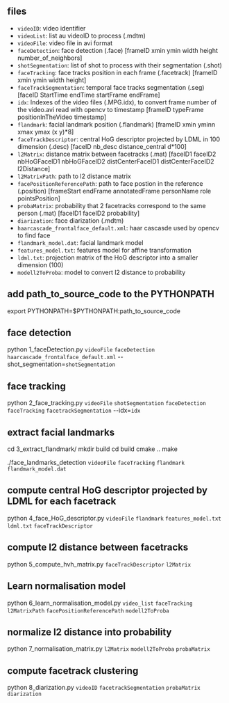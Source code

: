 
## files

 - `videoID`: video identifier
 - `videoList`: list au videoID to process (.mdtm)
 - `videoFile`: video file in avi format
 - `faceDetection`: face detection (.face) [frameID xmin ymin width height number_of_neighbors]
 - `shotSegmentation`: list of shot to process with their segmentation (.shot)
 - `faceTracking`: face tracks position in each frame (.facetrack) [frameID xmin ymin width height]
 - `faceTrackSegmentation`: temporal face tracks segmentation (.seg) [faceID StartTime endTime startFrame endFrame]
 - `idx`: Indexes of the video files (.MPG.idx), to convert frame number of the video.avi read with opencv to timestamp [frameID typeFrame positionInTheVideo timestamp]
 - `flandmark`: facial landmark position (.flandmark) [frameID xmin yminn xmax ymax (x y)*8]
 - `faceTrackDescriptor`: central HoG descriptor projected by LDML in 100 dimension (.desc) [faceID nb_desc distance_central d*100]
 - `l2Matrix`: distance matrix between facetracks (.mat) [faceID1 faceID2 nbHoGFaceID1  nbHoGFaceID2 distCenterFaceID1 distCenterFaceID2 l2Distance]
 - `l2MatrixPath`: path to l2 distance matrix
 - `facePositionReferencePath`: path to face postion in the reference (.position) [frameStart endFrame annotatedFrame personName role pointsPosition]
 - `probaMatrix`: probability that 2 facetracks correspond to the same person (.mat) [faceID1 faceID2 probability]
 - `diarization`: face diarization (.mdtm)
 - `haarcascade_frontalface_default.xml`: haar cascasde used by opencv to find face
 - `flandmark_model.dat`: facial landmark model
 - `features_model.txt`: features model for affine transformation
 - `ldml.txt`: projection matrix of the HoG descriptor into a smaller dimension (100)
 - `modell2ToProba`: model to convert l2 distance to probability

## add path_to_source_code to the PYTHONPATH

export PYTHONPATH=$PYTHONPATH:path_to_source_code

## face detection

python 1_faceDetection.py `videoFile` `faceDetection` `haarcascade_frontalface_default.xml` --shot_segmentation=`shotSegmentation`

## face tracking

python 2_face_tracking.py `videoFile` `shotSegmentation` `faceDetection` `faceTracking` `facetrackSegmentation` --idx=`idx`

## extract facial landmarks

cd 3_extract_flandmark/
mkdir build
cd build
cmake ..
make 

./face_landmarks_detection `videoFile` `faceTracking` `flandmark` `flandmark_model.dat`

## compute central HoG descriptor projected by LDML for each facetrack

python 4_face_HoG_descriptor.py `videoFile` `flandmark` `features_model.txt` `ldml.txt` `faceTrackDescriptor`

## compute l2 distance between facetracks

python 5_compute_hvh_matrix.py `faceTrackDescriptor` `l2Matrix`

## Learn normalisation model

python 6_learn_normalisation_model.py `video_list` `faceTracking`  `l2MatrixPath` `facePositionReferencePath` `modell2ToProba` 

## normalize l2 distance into probability

python 7_normalisation_matrix.py `l2Matrix` `modell2ToProba` `probaMatrix`

## compute facetrack clustering

python 8_diarization.py `videoID` `facetrackSegmentation` `probaMatrix` `diarization`
